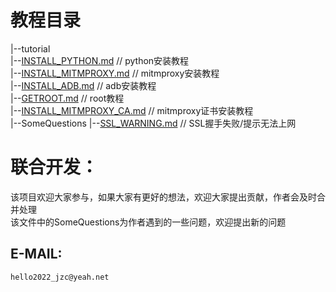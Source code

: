 # 教程目录
  |--tutorial  
        |--[INSTALL_PYTHON.md](/tutorial/INSTALL_PYTHON.md)  // python安装教程  
        |--[INSTALL_MITMPROXY.md](/tutorial/INSTALL_MITMPROXY.md)  // mitmproxy安装教程  
        |--[INSTALL_ADB.md](/tutorial/INSTALL_ADB.md)  // adb安装教程  
        |--[GETROOT.md](/tutorial/GETROOT.md)  // root教程  
        |--[INSTALL_MITMPROXY_CA.md](/tutorial/INSTALL_MITMPROXY_CA.md)  // mitmproxy证书安装教程  
        |--SomeQuestions
                |--[SSL_WARNING.md](/tutorial/SomeQuestions/SSL_WARNING.md)  // SSL握手失败/提示无法上网  

# 联合开发：
  该项目欢迎大家参与，如果大家有更好的想法，欢迎大家提出贡献，作者会及时合并处理  
  该文件中的SomeQuestions为作者遇到的一些问题，欢迎提出新的问题  
  ## E-MAIL:
    hello2022_jzc@yeah.net  